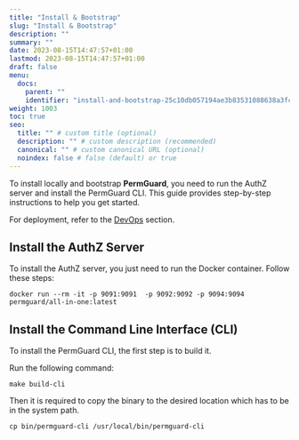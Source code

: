 ```yaml
---
title: "Install & Bootstrap"
slug: "Install & Bootstrap"
description: ""
summary: ""
date: 2023-08-15T14:47:57+01:00
lastmod: 2023-08-15T14:47:57+01:00
draft: false
menu:
  docs:
    parent: ""
    identifier: "install-and-bootstrap-25c10db057194ae3b83531088638a3fc"
weight: 1003
toc: true
seo:
  title: "" # custom title (optional)
  description: "" # custom description (recommended)
  canonical: "" # custom canonical URL (optional)
  noindex: false # false (default) or true
---
```


To install locally and bootstrap **PermGuard**, you need to run the AuthZ server and install the PermGuard CLI.
This guide provides step-by-step instructions to help you get started.

For deployment, refer to the [DevOps](/docs/0.1/devops/authz-server/authorization-server) section.

## Install the AuthZ Server

To install the AuthZ server, you just need to run the Docker container.
Follow these steps:

```shell
docker run --rm -it -p 9091:9091  -p 9092:9092 -p 9094:9094 permguard/all-in-one:latest
```

## Install the Command Line Interface (CLI)

To install the PermGuard CLI, the first step is to build it.

Run the following command:

```shell
make build-cli
```

Then it is required to copy the binary to the desired location which has to be in the system path.

```shell
cp bin/permguard-cli /usr/local/bin/permguard-cli
```
